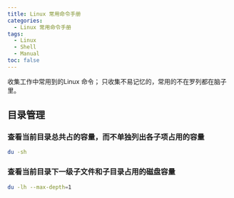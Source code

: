 ```yaml
---
title: Linux 常用命令手册
categories:
  - Linux 常用命令手册
tags:
  - Linux
  - Shell
  - Manual
toc: false
---
```

收集工作中常用到的Linux 命令；
只收集不易记忆的，常用的不在罗列都在脑子里。

## 目录管理
### 查看当前目录总共占的容量，而不单独列出各子项占用的容量 
```bash
du -sh
```
<!-- more -->

### 查看当前目录下一级子文件和子目录占用的磁盘容量
```bash
du -lh --max-depth=1
```
